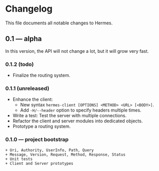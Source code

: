 # Changelog

This file documents all notable changes to Hermes.

## 0.1 — alpha

In this version, the API will not change a lot, but it will grow very fast.

### 0.1.2 (todo)

* Finalize the routing system.

### 0.1.1 (unreleased)

* Enhance the client:
  - New syntax `hermes-client [OPTIONS] <METHOD> <URL> [<BODY>]`.
  - Add `-H/--header` option to specify headers multiple times.
* Write a test: Test the server with multiple connections.
* Refactor the client and server modules into dedicated objects.
* Prototype a routing system.

### 0.1.0 — project bootstrap

```
+ Uri, Authority, UserInfo, Path, Query
+ Message, Version, Request, Method, Response, Status
+ Unit tests
+ Client and Server prototypes
```